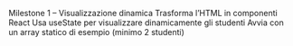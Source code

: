 Milestone 1 – Visualizzazione dinamica
Trasforma l’HTML in componenti React
Usa useState per visualizzare dinamicamente gli studenti
Avvia con un array statico di esempio (minimo 2 studenti)
